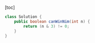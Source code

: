 [toc]

```java
class Solution {
    public boolean canWinNim(int n) {
        return (n & 3) != 0;
    }
}
```
